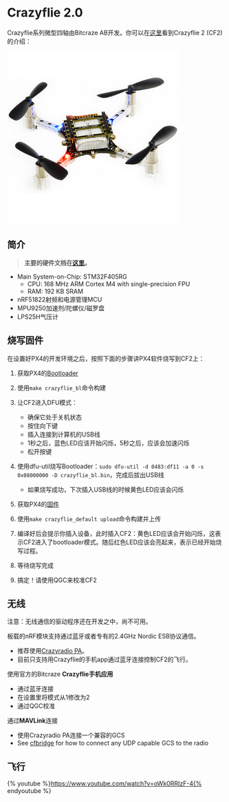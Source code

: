 # Crazyflie 2.0

Crazyflie系列微型四轴由Bitcraze AB开发。你可以在[这里](https://www.bitcraze.io/crazyflie-2/)看到Crazyflie 2 (CF2)的介绍：

![](../../assets/hardware/hardware-crazyflie2.png)

## 简介

> **主要的硬件文档在[这里](https://wiki.bitcraze.io/projects:crazyflie2:index)。**

  * Main System-on-Chip: STM32F405RG
    * CPU: 168 MHz ARM Cortex M4 with single-precision FPU
    * RAM: 192 KB SRAM
  * nRF51822射频和电源管理MCU
  * MPU9250加速剂/陀螺仪/磁罗盘
  * LPS25H气压计

## 烧写固件

在设置好PX4的开发环境之后，按照下面的步骤讲PX4软件烧写到CF2上：

1. 获取PX4的[Bootloader](https://github.com/PX4/Bootloader)

2. 使用`make crazyflie_bl`命令构建

3. 让CF2进入DFU模式：
	- 确保它处于关机状态
	- 按住向下键
	- 插入连接到计算机的USB线
	- 1秒之后，蓝色LED应该开始闪烁，5秒之后，应该会加速闪烁
	- 松开按键

4. 使用dfu-util烧写Bootloader：`sudo dfu-util -d 0483:df11 -a 0 -s 0x08000000 -D crazyflie_bl.bin`，完成后拔出USB线
	- 如果烧写成功，下次插入USB线的时候黄色LED应该会闪烁

5. 获取PX4的[固件](https://github.com/PX4/Firmware)
6. 使用`make crazyflie_default upload`命令构建并上传
7. 编译好后会提示你插入设备，此时插入CF2：黄色LED应该会开始闪烁，这表示CF2进入了bootloader模式。随后红色LED应该会亮起来，表示已经开始烧写过程。

8. 等待烧写完成

9. 搞定！请使用QGC来校准CF2

## 无线

注意：无线通信的驱动程序还在开发之中，尚不可用。

板载的nRF模块支持通过蓝牙或者专有的2.4GHz Nordic ESB协议通信。
- 推荐使用[Crazyradio PA](https://www.bitcraze.io/crazyradio-pa/)。
- 目前只支持用Crazyflie的手机app通过蓝牙连接控制CF2的飞行。

使用官方的Bitcraze **Crazyflie手机应用**

- 通过蓝牙连接
- 在设置里将模式从1修改为2
- 通过QGC校准

通过**MAVLink**连接

- 使用Crazyradio PA连接一个兼容的GCS
- See [cfbridge](https://github.com/dennisss/cfbridge) for how to connect any UDP capable GCS to the radio


## 飞行

{% youtube %}https://www.youtube.com/watch?v=oWk0RRIzF-4{% endyoutube %}

